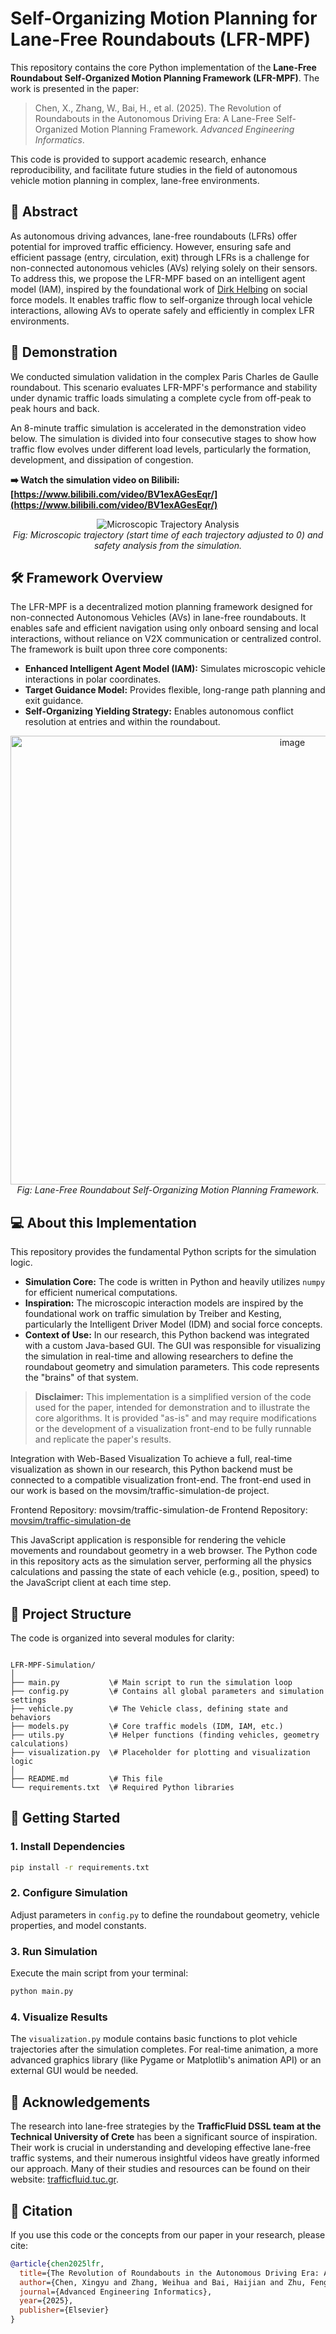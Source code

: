 
# Self-Organizing Motion Planning for Lane-Free Roundabouts (LFR-MPF)

This repository contains the core Python implementation of the **Lane-Free Roundabout Self-Organized Motion Planning Framework (LFR-MPF)**. The work is presented in the paper:

> Chen, X., Zhang, W., Bai, H., et al. (2025). The Revolution of Roundabouts in the Autonomous Driving Era: A Lane-Free Self-Organized Motion Planning Framework. *Advanced Engineering Informatics*.

This code is provided to support academic research, enhance reproducibility, and facilitate future studies in the field of autonomous vehicle motion planning in complex, lane-free environments.

## 📝 Abstract

As autonomous driving advances, lane-free roundabouts (LFRs) offer potential for improved traffic efficiency. However, ensuring safe and efficient passage (entry, circulation, exit) through LFRs is a challenge for non-connected autonomous vehicles (AVs) relying solely on their sensors. To address this, we propose the LFR-MPF based on an intelligent agent model (IAM), inspired by the foundational work of [Dirk Helbing](https://www.trafficfluid.tuc.gr/members/dirk-helbing/) on social force models. It enables traffic flow to self-organize through local vehicle interactions, allowing AVs to operate safely and efficiently in complex LFR environments.

## 🎥 Demonstration

We conducted simulation validation in the complex Paris Charles de Gaulle roundabout. This scenario evaluates LFR-MPF's performance and stability under dynamic traffic loads simulating a complete cycle from off-peak to peak hours and back.

An 8-minute traffic simulation is accelerated in the demonstration video below. The simulation is divided into four consecutive stages to show how traffic flow evolves under different load levels, particularly the formation, development, and dissipation of congestion.

**➡️ Watch the simulation video on Bilibili: [https://www.bilibili.com/video/BV1exAGesEqr/](https://www.bilibili.com/video/BV1exAGesEqr/)**

<p align="center">
  <img src="https://github.com/user-attachments/assets/b90f529a-c159-4a37-8b03-09e64f7b4a97" alt="Microscopic Trajectory Analysis" />
  <br>
  <em>Fig: Microscopic trajectory (start time of each trajectory adjusted to 0) and safety analysis from the simulation.</em>
</p>


## 🛠️ Framework Overview

The LFR-MPF is a decentralized motion planning framework designed for non-connected Autonomous Vehicles (AVs) in lane-free roundabouts. It enables safe and efficient navigation using only onboard sensing and local interactions, without reliance on V2X communication or centralized control. The framework is built upon three core components:

- **Enhanced Intelligent Agent Model (IAM):** Simulates microscopic vehicle interactions in polar coordinates.
- **Target Guidance Model:** Provides flexible, long-range path planning and exit guidance.
- **Self-Organizing Yielding Strategy:** Enables autonomous conflict resolution at entries and within the roundabout.

<p align="center">
  <img width="886" height="718" alt="image" src="https://github.com/user-attachments/assets/b5ff01ca-04aa-474c-9b6b-4d8a77cf7a47" />

  <br>
  <em>Fig: Lane-Free Roundabout Self-Organizing Motion Planning Framework.</em>
</p>


## 💻 About this Implementation

This repository provides the fundamental Python scripts for the simulation logic.

- **Simulation Core:** The code is written in Python and heavily utilizes `numpy` for efficient numerical computations.
- **Inspiration:** The microscopic interaction models are inspired by the foundational work on traffic simulation by Treiber and Kesting, particularly the Intelligent Driver Model (IDM) and social force concepts.
- **Context of Use:** In our research, this Python backend was integrated with a custom Java-based GUI. The GUI was responsible for visualizing the simulation in real-time and allowing researchers to define the roundabout geometry and simulation parameters. This code represents the "brains" of that system.

> **Disclaimer:** This implementation is a simplified version of the code used for the paper, intended for demonstration and to illustrate the core algorithms. It is provided "as-is" and may require modifications or the development of a visualization front-end to be fully runnable and replicate the paper's results.
> 
Integration with Web-Based Visualization
To achieve a full, real-time visualization as shown in our research, this Python backend must be connected to a compatible visualization front-end. The front-end used in our work is based on the movsim/traffic-simulation-de project.

Frontend Repository: movsim/traffic-simulation-de
Frontend Repository: [movsim/traffic-simulation-de](https://github.com/movsim/traffic-simulation-de)

This JavaScript application is responsible for rendering the vehicle movements and roundabout geometry in a web browser. The Python code in this repository acts as the simulation server, performing all the physics calculations and passing the state of each vehicle (e.g., position, speed) to the JavaScript client at each time step.


## 📂 Project Structure

The code is organized into several modules for clarity:
```

LFR-MPF-Simulation/
│
├── main.py           \# Main script to run the simulation loop
├── config.py         \# Contains all global parameters and simulation settings
├── vehicle.py        \# The Vehicle class, defining state and behaviors
├── models.py         \# Core traffic models (IDM, IAM, etc.)
├── utils.py          \# Helper functions (finding vehicles, geometry calculations)
├── visualization.py  \# Placeholder for plotting and visualization logic
│
├── README.md         \# This file
└── requirements.txt  \# Required Python libraries

````

## 🚀 Getting Started

### 1. Install Dependencies
```bash
pip install -r requirements.txt
````

### 2\. Configure Simulation

Adjust parameters in `config.py` to define the roundabout geometry, vehicle properties, and model constants.

### 3\. Run Simulation

Execute the main script from your terminal:

```bash
python main.py
```

### 4\. Visualize Results

The `visualization.py` module contains basic functions to plot vehicle trajectories after the simulation completes. For real-time animation, a more advanced graphics library (like Pygame or Matplotlib's animation API) or an external GUI would be needed.

## 🙏 Acknowledgements

The research into lane-free strategies by the **TrafficFluid DSSL team at the Technical University of Crete** has been a significant source of inspiration. Their work is crucial in understanding and developing effective lane-free traffic systems, and their numerous insightful videos have greatly informed our approach. Many of their studies and resources can be found on their website: [trafficfluid.tuc.gr](https://trafficfluid.tuc.gr).

## 📖 Citation

If you use this code or the concepts from our paper in your research, please cite:

```bibtex
@article{chen2025lfr,
  title={The Revolution of Roundabouts in the Autonomous Driving Era: A Lane-Free Self-Organized Motion Planning Framework},
  author={Chen, Xingyu and Zhang, Weihua and Bai, Haijian and Zhu, Feng and Ding, Heng and Wang, Liangwen},
  journal={Advanced Engineering Informatics},
  year={2025},
  publisher={Elsevier}
}
```

```
```
